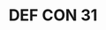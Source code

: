 ---
title: "DEF CON 31"
tags: ["defcon"]
conference_start: 2023-08-10
conference_end: 2023-08-13
---